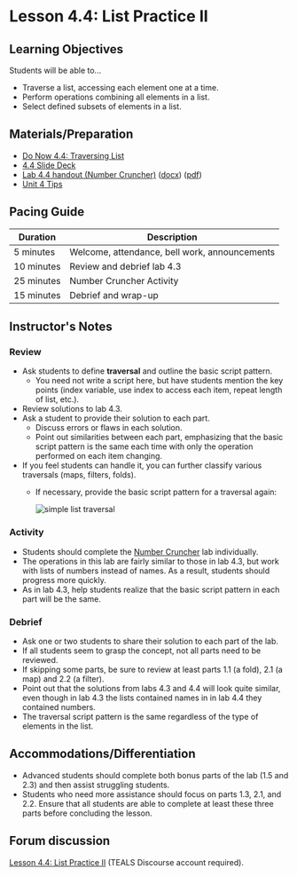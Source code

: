 # Lesson 4.4: List Practice II

## Learning Objectives

Students will be able to...

* Traverse a list, accessing each element one at a time.
* Perform operations combining all elements in a list.
* Select defined subsets of elements in a list.

## Materials/Preparation

* [Do Now 4.4: Traversing List](do_now_44.md)
* [4.4 Slide Deck](https://github.com/TEALSK12/introduction-to-computer-science/raw/master/slidedecks/TEALS%20SNAP%204.4.pptx)
* [Lab 4.4 handout (Number Cruncher)](lab_44.md) ([docx](https://github.com/TEALSK12/introduction-to-computer-science/raw/master/Unit%204%20Word/Lab%204.4%20Number%20Cruncher.docx)) ([pdf](https://github.com/TEALSK12/introduction-to-computer-science/raw/master/Unit%204%20PDF/Lab%204.4%20Number%20Cruncher.pdf))
* [Unit 4 Tips](unit_4_tips.md)

## Pacing Guide

| Duration   | Description                                   |
| ---------- | --------------------------------------------- |
| 5 minutes  | Welcome, attendance, bell work, announcements |
| 10 minutes | Review and debrief lab 4.3                    |
| 25 minutes | Number Cruncher Activity                      |
| 15 minutes | Debrief and wrap-up                           |

## Instructor's Notes

### Review

* Ask students to define **traversal** and outline the basic script pattern.
  * You need not write a script here, but have students mention the key points (index variable, use index to access each item, repeat length of list, etc.).
* Review solutions to lab 4.3.
* Ask a student to provide their solution to each part.
  * Discuss errors or flaws in each solution.
  * Point out similarities between each part, emphasizing that the basic script pattern is the same each time with only the operation performed on each item changing.
* If you feel students can handle it, you can further classify various traversals (maps, filters, folds).
  * If necessary, provide the basic script pattern for a traversal again:

    ![simple list traversal](simpleListTraversal.png)

### Activity

* Students should complete the [Number Cruncher](lab_44.md) lab individually.
* The operations in this lab are fairly similar to those in lab 4.3, but work with lists of numbers instead of names.  As a result, students should progress more quickly.
* As in lab 4.3, help students realize that the basic script pattern in each part will be the same.

### Debrief

* Ask one or two students to share their solution to each part of the lab.
* If all students seem to grasp the concept, not all parts need to be reviewed.
* If skipping some parts, be sure to review at least parts 1.1 (a fold), 2.1 (a map) and 2.2 (a filter).
* Point out that the solutions from labs 4.3 and 4.4 will look quite similar, even though in lab 4.3 the lists contained names in in lab 4.4 they contained numbers.
* The traversal script pattern is the same regardless of the type of elements in the list.

## Accommodations/Differentiation

* Advanced students should complete both bonus parts of the lab (1.5 and 2.3) and then assist struggling students.
* Students who need more assistance should focus on parts 1.3, 2.1, and 2.2.  Ensure that all students are able to complete at least these three parts before concluding the lesson.

## Forum discussion

[Lesson 4.4: List Practice II](http://forums.tealsk12.org/c/intro-unit-4-lists/lesson-4-4-list-practice-ii) (TEALS Discourse account required).
